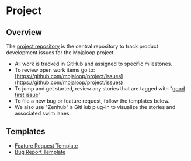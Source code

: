 # Project

## Overview

The [project repository](https://github.com/mojaloop/project) is the central repository to track product development issues for the Mojaloop project.

* All work is tracked in GitHub and assigned to specific milestones.
* To review open work items go to: [https://github.com/mojaloop/project/issues](https://github.com/mojaloop/project/issues)
* To jump and get started, review any stories that are tagged with "[good first issue](https://github.com/mojaloop/project/issues?q=is%3Aopen+is%3Aissue+label%3A%22good+first+issue%22)"
* To file a new bug or feature request, follow the templates below.
* We also use "Zenhub" a GitHub plug-in to visualize the stories and associated swim lanes.

## Templates

* [Feature Request Template](https://github.com/mojaloop/project/blob/master/.github/ISSUE_TEMPLATE/feature_request.md)
* [Bug Report Template](https://github.com/mojaloop/project/blob/master/.github/ISSUE_TEMPLATE/bug_report.md)
